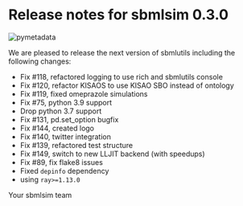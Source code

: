 # Release notes for sbmlsim 0.3.0
![pymetadata](https://github.com/matthiaskoenig/sbmlsim/raw/develop/docs/images/favicon/sbmlsim-100x100-300dpi.png)

We are pleased to release the next version of sbmlutils including the 
following changes:

- Fix #118, refactored logging to use rich and sbmlutils console
- Fix #120, refactor KISAOS to use KISAO SBO instead of ontology
- Fix #119, fixed omeprazole simulations
- Fix #75, python 3.9 support
- Drop python 3.7 support
- Fix #131, pd.set_option bugfix
- Fix #144, created logo
- Fix #140, twitter integration
- Fix #139, refactored test structure
- Fix #149, switch to new LLJIT backend (with speedups)
- Fix #89, fix flake8 issues
- Fixed `depinfo` dependency
- using `ray>=1.13.0`

Your sbmlsim team
